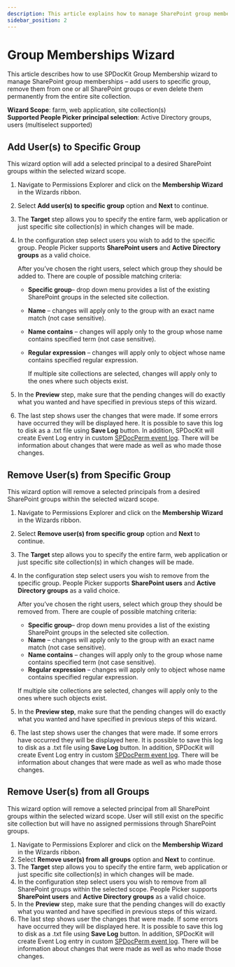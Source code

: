 ```yaml
---
description: This article explains how to manage SharePoint group memberships.
sidebar_position: 2
---
```


# Group Memberships Wizard

This article describes how to use SPDocKit Group Membership wizard to manage SharePoint group memberships – add users to specific group, remove them from one or all SharePoint groups or even delete them permanently from the entire site collection.

**Wizard Scope**: farm, web application, site collection(s)  
**Supported People Picker principal selection**: Active Directory groups, users (multiselect supported)

## Add User(s) to Specific Group

This wizard option will add a selected principal to a desired SharePoint groups within the selected wizard scope.

1. Navigate to Permissions Explorer and click on the **Membership Wizard** in the Wizards ribbon.
2. Select **Add user(s) to specific group** option and **Next** to continue.
3. The **Target** step allows you to specify the entire farm, web application or just specific site collection(s) in which changes will be made.
4. In the configuration step select users you wish to add to the specific group. People Picker supports **SharePoint users** and **Active Directory groups** as a valid choice.

   After you’ve chosen the right users, select which group they should be added to. There are couple of possible matching criteria:

   * **Specific group**– drop down menu provides a list of the existing SharePoint groups in the selected site collection.
   * **Name** – changes will apply only to the group with an exact name match (not case sensitive).
   * **Name contains** – changes will apply only to the group whose name contains specified term (not case sensitive).
   * **Regular expression** – changes will apply only to object whose name contains specified regular expression.

     If multiple site collections are selected, changes will apply only to the ones where such objects exist.

5. In the **Preview** step, make sure that the pending changes will do exactly what you wanted and have specified in previous steps of this wizard.
6. The last step shows user the changes that were made. If some errors have occurred they will be displayed here. It is possible to save this log to disk as a .txt file using **Save Log** button. In addition, SPDocKit will create Event Log entry in custom [SPDocPerm event log](../spdockit-permission-management-event-log.md). There will be information about changes that were made as well as who made those changes.

## Remove User(s) from Specific Group

This wizard option will remove a selected principals from a desired SharePoint groups within the selected wizard scope.

1. Navigate to Permissions Explorer and click on the **Membership Wizard** in the Wizards ribbon.
2. Select **Remove user(s) from specific group** option and **Next** to continue.
3. The **Target** step allows you to specify the entire farm, web application or just specific site collection(s) in which changes will be made.
4. In the configuration step select users you wish to remove from the specific group. People Picker supports **SharePoint users** and **Active Directory groups** as a valid choice.

   After you’ve chosen the right users, select which group they should be removed from. There are couple of possible matching criteria:

   * **Specific group**– drop down menu provides a list of the existing SharePoint groups in the selected site collection.
   * **Name** – changes will apply only to the group with an exact name match (not case sensitive).
   * **Name contains** – changes will apply only to the group whose name contains specified term (not case sensitive).
   * **Regular expression** – changes will apply only to object whose name contains specified regular expression.

   If multiple site collections are selected, changes will apply only to the ones where such objects exist.

5. In the **Preview step**, make sure that the pending changes will do exactly what you wanted and have specified in previous steps of this wizard.
6. The last step shows user the changes that were made. If some errors have occurred they will be displayed here. It is possible to save this log to disk as a .txt file using **Save Log** button. In addition, SPDocKit will create Event Log entry in custom [SPDocPerm event log](../spdockit-permission-management-event-log.md). There will be information about changes that were made as well as who made those changes.

## Remove User(s) from all Groups

This wizard option will remove a selected principal from all SharePoint groups within the selected wizard scope. User will still exist on the specific site collection but will have no assigned permissions through SharePoint groups.

1. Navigate to Permissions Explorer and click on the **Membership Wizard** in the Wizards ribbon.
2. Select **Remove user(s) from all groups** option and **Next** to continue.
3. The **Target** step allows you to specify the entire farm, web application or just specific site collection(s) in which changes will be made.
4. In the configuration step select users you wish to remove from all SharePoint groups within the selected scope. People Picker supports **SharePoint users** and **Active Directory groups** as a valid choice.
5. In the **Preview** step, make sure that the pending changes will do exactly what you wanted and have specified in previous steps of this wizard.
6. The last step shows user the changes that were made. If some errors have occurred they will be displayed here. It is possible to save this log to disk as a .txt file using **Save Log** button. In addition, SPDocKit will create Event Log entry in custom [SPDocPerm event log](../spdockit-permission-management-event-log.md). There will be information about changes that were made as well as who made those changes.

